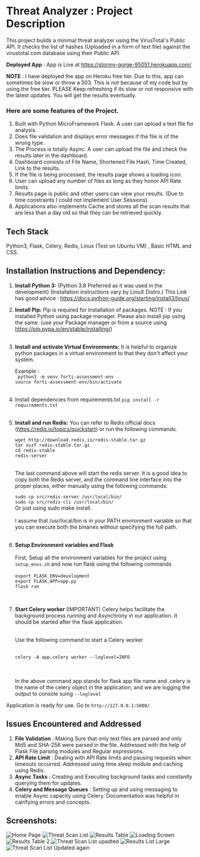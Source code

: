 # Threat Analyzer : Project Description

This project builds a minimal threat analyzer using the VirusTotal's Public API.
It checks the list of hashes (Uploaded in a form of text file) against the virustotal.com database using their Public API.

**Deployed App** : App is Live at https://stormy-gorge-95051.herokuapp.com/

**NOTE** : I have deployed the app on Heroku free tier. Due to this, app can sometimes be slow or throw a 503. This is not because of my code but by using the free tier.
PLEASE Keep refreshing if its slow or not responsive with the latest updates. You will get the results eventually.

### Here are some features of the Project.

1. Built with Python MicroFramework Flask. A user can upload a text file for analysis.
3. Does file validation and displays error messages if the file is of the wrong type.
4. The Process is totally Async. A user can upload the file and check the results later in the dashboard.
5. Dashboard consists of File Name, Shortened File Hash, Time Created, Link to the results.
6. If the file is being processed, the results page shows a loading icon.
7. User can upload any number of files as long as they honor API Rate limits.
8. Results page is public and other users can view your results. (Due to time constraints I could not implement User Sessions).
9. Applications also implements Cache and stores all the scan results that are less than a day old so that they can be retrieved quickly.

## Tech Stack

Python3, Flask, Celery, Redis, Linux (Test on Ubuntu VM) , Basic HTML and CSS.

## Installation Instructions and Dependency:

1. **Install Python 3:** (Python 3.8 Preferred as it was used in the development)
    (Installation instructions vary by LinuX Distro.)
    This Link has good advice : https://docs.python-guide.org/starting/install3/linux/
   

2. **Install Pip:** Pip is required for Installation of packages.
    NOTE : If you installed Python using package manager. Please also install pip using the same.
    (use your Package manager or from a source using https://pip.pypa.io/en/stable/installing/) <br/> <br/>

3. **Install and activate Virtual Environments:**
    It is helpful to organize python packages in a virtual environment to that they don't affect your system.
    
    Example : <br>
                ` python3 -m venv forti-assessment-env` <br>
              `source forti-assessment-env/bin/activate`
    <br/>
    <br/>
   
 4. Install dependencies from requirements.txt
    `pip install -r requirements.txt`
    <br/>
    <br/>

 5. **Install and run Redis:**
    You can refer to Redis official docs (https://redis.io/topics/quickstart) or run the following commands. <br/>

    `wget http://download.redis.io/redis-stable.tar.gz` <br/>
    `tar xvzf redis-stable.tar.gz` <br/>
    `cd redis-stable` <br/>
    `redis-server` <br/>
    <br/>
    
    The last command above will start the redis server.
    It is a good idea to copy both the Redis server, and the command line interface into the proper places, either manually using the following commands: <br/>

    `sudo cp src/redis-server /usr/local/bin/` <br/>
    `sudo cp src/redis-cli /usr/local/bin/` <br/>
    Or just using sudo make install.
    <br/><br/>
    I assume that /usr/local/bin is in your PATH environment variable so that you can execute both the binaries without specifying the full path. <br/><br/>
    
 6. **Setup Environment variables and Flask** <br/> <br/>
    First, Setup all the environment variables for the project using `setup_envs.sh` and now run flask using the following commands <br><br>
    `export FLASK_ENV=development` <br>
    `export FLASK_APP=app.py` <br>
    `flask run` <br>

    <br/>
    
 7. **Start Celery worker** (IMPORTANT)
      Celery helps facilitate the background process running and Asynchrony in our application. It should be started after the flask application. <br/> <br/>
      
      Use the following command to start a Celery worker <br/><br/>

      `celery -A app.celery worker --loglevel=INFO`
    
    <br/><br/>
      In the above command app stands for flask app file name and .celery is the name of the celery object
      in the application, and we are logging the output to console suing `--loglevel`


Application is ready for use. Go to `http://127.0.0.1:5000/`

## Issues Encountered and Addressed

1. **File Validation** : Making Sure that only text files are parsed and only Md5 and SHA-256 were parsed in the file. Addressed with the help of Flask File parsing modules and Regular expressions.
2. **API Rate Limit** : Dealing with API Rate limits and pausing requests when timeouts occurred. Addressed using time.sleep module and caching using Redis.
3. **Async Tasks** : Creating and Executing background tasks and constantly querying them for updates.
4. **Celery and Message Queues** : Setting up and using messaging to enable Async capacity using Celery. Documentation was helpful in calrifying errors and concepts.

## Screenshots:
![Home Page](screenshots/a.png)
![Threat Scan List](screenshots/b.png)
![Results Table](screenshots/c.png)
![Loading Screen](screenshots/d.png)
![Results Table 2](screenshots/e.png)
![Threat Scan List upadted](screenshots/f.png)
![Results List Large](screenshots/g.png)
![Threat Scan List Updated again](screenshots/h.png)



